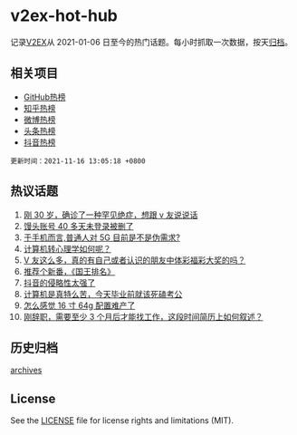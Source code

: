 # v2ex-hot-hub

 记录[V2EX](https://www.v2ex.com/)从 2021-01-06 日至今的热门话题。每小时抓取一次数据，按天[归档](archives)。
 
 ## 相关项目

- [GitHub热榜](https://github.com/lonnyzhang423/github-hot-hub)
- [知乎热榜](https://github.com/lonnyzhang423/zhihu-hot-hub)
- [微博热榜](https://github.com/lonnyzhang423/weibo-hot-hub)
- [头条热榜](https://github.com/lonnyzhang423/toutiao-hot-hub)
- [抖音热榜](https://github.com/lonnyzhang423/douyin-hot-hub)


 `更新时间：2021-11-16 13:05:18 +0800`

## 热议话题

1. [刚 30 岁，确诊了一种罕见绝症，想跟 v 友说说话](https://www.v2ex.com/t/815528)
1. [馒头账号 40 多天未登录被删了](https://www.v2ex.com/t/815556)
1. [于手机而言,普通人对 5G 目前是不是伪需求?](https://www.v2ex.com/t/815490)
1. [计算机转心理学如何呢？](https://www.v2ex.com/t/815516)
1. [V 友这么多，真的有自己或者认识的朋友中体彩福彩大奖的吗？](https://www.v2ex.com/t/815685)
1. [推荐个新番，《国王排名》](https://www.v2ex.com/t/815499)
1. [抖音的侵略性太强了](https://www.v2ex.com/t/815522)
1. [计算机是真特么苦，今天毕业前就该死磕考公](https://www.v2ex.com/t/815625)
1. [怎么感觉 16 寸 64g 配置难产了](https://www.v2ex.com/t/815514)
1. [刚辞职，需要至少 3 个月后才能找工作，这段时间简历上如何叙述？](https://www.v2ex.com/t/815638)

## 历史归档

[archives](archives)

## License

See the [LICENSE](LICENSE) file for license rights and limitations (MIT).
